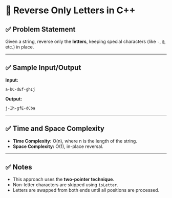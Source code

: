 
# 🔄 Reverse Only Letters in C++

## ✅ Problem Statement

Given a string, reverse only the **letters**, keeping special characters (like `-`, `@`, etc.) in place.

---

## ✅ Sample Input/Output

**Input:**  
```
a-bC-dEf-ghIj
```

**Output:**  
```
j-Ih-gfE-dCba
```

---

## ✅ Time and Space Complexity

- **Time Complexity:** O(n), where n is the length of the string.
- **Space Complexity:** O(1), in-place reversal.

---

## ✅ Notes

- This approach uses the **two-pointer technique**.
- Non-letter characters are skipped using `isLetter`.
- Letters are swapped from both ends until all positions are processed.

